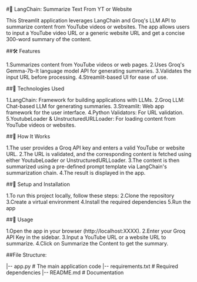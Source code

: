#🦜 LangChain: Summarize Text From YT or Website

This Streamlit application leverages LangChain and Groq's LLM API to summarize content from YouTube videos or websites. The app allows users to input a YouTube video URL or a generic website URL and get a concise 300-word summary of the content.

##🛠 Features

1.Summarizes content from YouTube videos or web pages.
2.Uses Groq's Gemma-7b-It language model API for generating summaries.
3.Validates the input URL before processing.
4.Streamlit-based UI for ease of use.

##🧰 Technologies Used

1.LangChain: Framework for building applications with LLMs.
2.Groq LLM: Chat-based LLM for generating summaries.
3.Streamlit: Web app framework for the user interface.
4.Python Validators: For URL validation.
5.YoutubeLoader & UnstructuredURLLoader: For loading content from YouTube videos or websites.

##📑 How It Works

1.The user provides a Groq API key and enters a valid YouTube or website URL.
2.The URL is validated, and the corresponding content is fetched using either YoutubeLoader or UnstructuredURLLoader.
3.The content is then summarized using a pre-defined prompt template via LangChain's summarization chain.
4.The result is displayed in the app.

##🔧 Setup and Installation

1.To run this project locally, follow these steps:
2.Clone the repository
3.Create a virtual environment
4.Install the required dependencies
5.Run the app

##🚀 Usage

1.Open the app in your browser (http://localhost:XXXX).
2.Enter your Groq API Key in the sidebar.
3.Input a YouTube URL or a website URL to summarize.
4.Click on Summarize the Content to get the summary.

##File Structure:

|-- app.py             # The main application code
|-- requirements.txt   # Required dependencies
|-- README.md          # Documentation

